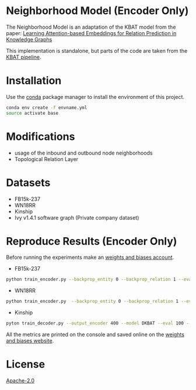 # Neighborhood Model (Encoder Only)

The Neighborhood Model is an adaptation of the KBAT model from the paper: [Learning Attention-based Embeddings for Relation Prediction in Knowledge Graphs](https://arxiv.org/abs/1906.01195)

This implementation is standalone, but parts of the code are taken from the [KBAT pipeline](https://github.com/deepakn97/relationPrediction).

# Installation
Use the [conda](https://repo.anaconda.com/miniconda/Miniconda3-latest-Linux-x86_64.sh) package manager to install the environment of this project.

```bash
conda env create -f envname.yml
source activate base
``` 

# Modifications
- usage of the inbound and outbound node neighborhoods 
- Topological Relation Layer

# Datasets
- FB15k-237
- WN18RR
- Kinship
- Ivy v1.4.1 software graph (Private company dataset)

# Reproduce Results (Encoder Only)
Before running the experiments make an [weights and biases account](https://www.wandb.com/).

- FB15k-237 
```bash
python train_encoder.py --backprop_entity 0 --backprop_relation 1 --eval 1000  --use_paths 0 --use_partial 0 --debug 0 --model DKBAT --dataset FB15K-237 --margin 1 --output_encoder 200 --batch -1 --negative_ratio 2 --epochs 3000 --step_size 250
``` 

- WN18RR
```bash
python train_encoder.py  --backprop_entity 0 --backprop_relation 1 --eval 1000  --use_paths 0 --use_partial 0 --debug 0 --model DKBAT --dataset WN18RR --margin 5 --output_encoder 200 --batch -1 --negative_ratio 2 --epochs 3000 --step_size 250 --decay 5e-6
``` 

- Kinship
```bash
pyton train_decoder.py --output_encoder 400 --model DKBAT --eval 100 --debug 0 --margin 1 --batch -1 --dataset KINSHIP
``` 
All the metrics are printed on the console and saved online on the [weights and biases website](https://www.wandb.com/).
# License
[Apache-2.0](https://choosealicense.com/licenses/apache-2.0/) 
